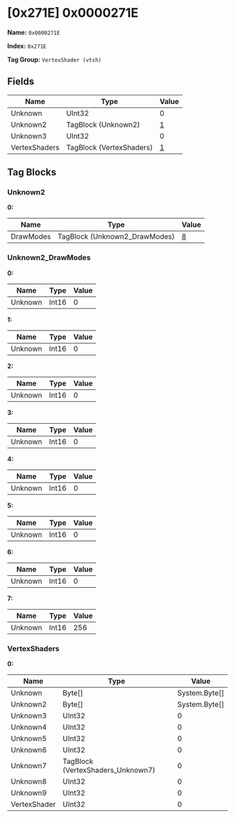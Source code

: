 # [0x271E] 0x0000271E

**Name:** ```0x0000271E```

**Index:** ```0x271E```

**Tag Group:** ```VertexShader (vtsh)```

## Fields

Name	| Type	| Value
---	|---	|---	|
Unknown	|UInt32	|0
Unknown2	|TagBlock (Unknown2)	|[1](#unknown2)
Unknown3	|UInt32	|0
VertexShaders	|TagBlock (VertexShaders)	|[1](#vertexshaders)


## Tag Blocks

### Unknown2

**0:**

Name	| Type	| Value
---	|---	|---	|
DrawModes	|TagBlock (Unknown2_DrawModes)	|[8](#unknown2_drawmodes)


### Unknown2_DrawModes

**0:**

Name	| Type	| Value
---	|---	|---	|
Unknown	|Int16	|0


**1:**

Name	| Type	| Value
---	|---	|---	|
Unknown	|Int16	|0


**2:**

Name	| Type	| Value
---	|---	|---	|
Unknown	|Int16	|0


**3:**

Name	| Type	| Value
---	|---	|---	|
Unknown	|Int16	|0


**4:**

Name	| Type	| Value
---	|---	|---	|
Unknown	|Int16	|0


**5:**

Name	| Type	| Value
---	|---	|---	|
Unknown	|Int16	|0


**6:**

Name	| Type	| Value
---	|---	|---	|
Unknown	|Int16	|0


**7:**

Name	| Type	| Value
---	|---	|---	|
Unknown	|Int16	|256


### VertexShaders

**0:**

Name	| Type	| Value
---	|---	|---	|
Unknown	|Byte[]	|System.Byte[]
Unknown2	|Byte[]	|System.Byte[]
Unknown3	|UInt32	|0
Unknown4	|UInt32	|0
Unknown5	|UInt32	|0
Unknown6	|UInt32	|0
Unknown7	|TagBlock (VertexShaders_Unknown7)	|0
Unknown8	|UInt32	|0
Unknown9	|UInt32	|0
VertexShader	|UInt32	|0


